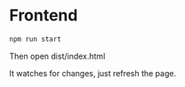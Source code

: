 # Frontend

```bash
npm run start
```

Then open dist/index.html

It watches for changes, just refresh the page.